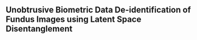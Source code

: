 ## Unobtrusive Biometric Data De-identification of Fundus Images using Latent Space Disentanglement
